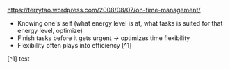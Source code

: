 https://terrytao.wordpress.com/2008/08/07/on-time-management/

- Knowing one's self (what energy level is at, what tasks is suited for that energy level, optimize)
- Finish tasks before it gets urgent -> optimizes time flexibility
- Flexibility often plays into efficiency [^1]


[^1] test
